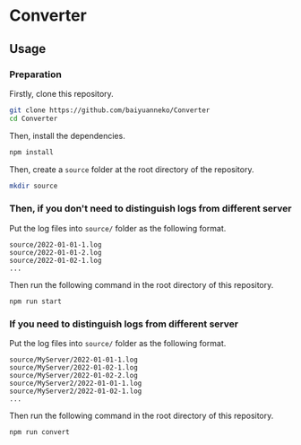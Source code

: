 # Converter

## Usage

### Preparation

Firstly, clone this repository.

```sh
git clone https://github.com/baiyuanneko/Converter
cd Converter
```

Then, install the dependencies.

```sh
npm install
```

Then, create a ```source``` folder at the root directory of the repository.

```sh
mkdir source
```

### Then, if you don't need to distinguish logs from different server

Put the log files into ```source/``` folder as the following format.

```
source/2022-01-01-1.log
source/2022-01-01-2.log
source/2022-01-02-1.log
...
```

Then run the following command in the root directory of this repository.

```
npm run start
```

### If you need to distinguish logs from different server

Put the log files into ```source/``` folder as the following format.

```
source/MyServer/2022-01-01-1.log
source/MyServer/2022-01-02-1.log
source/MyServer/2022-01-02-2.log
source/MyServer2/2022-01-01-1.log
source/MyServer2/2022-01-02-1.log
...
```

Then run the following command in the root directory of this repository.

```
npm run convert
```